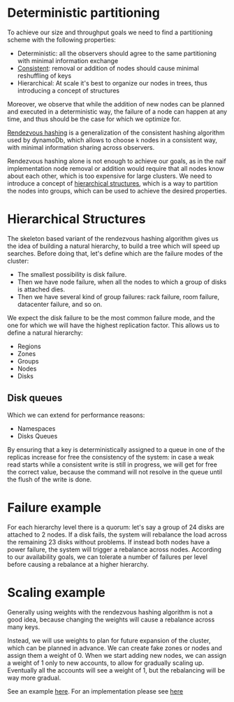# Deterministic partitioning

To achieve our size and throughput goals we need to 
find a partitioning scheme with the following properties:

- Deterministic: all the observers should agree to the same
partitioning with minimal information exchange
- [Consistent](https://en.wikipedia.org/wiki/Consistent_hashing): 
removal or addition of nodes should cause minimal reshuffling
of keys
- Hierarchical: At scale it's best to organize our 
nodes in trees, thus introducing a concept of structures 

Moreover, we observe that while the addition of new nodes can
be planned and executed in a deterministic way, the failure of
a node can happen at any time, and thus should be the case for
which we optimize for.

[Rendezvous hashing](https://en.wikipedia.org/wiki/Rendezvous_hashing)
is a generalization of the consistent hashing algorithm used 
by dynamoDb, which allows to choose `k` nodes in a consistent
way, with minimal information sharing across observers. 

Rendezvous hashing alone is not enough to achieve our goals, as in 
the naif implementation node removal or addition would require 
that all nodes know about each other, which is too expensive
for large clusters. We need to introduce a concept of 
[hierarchical structures](https://en.wikipedia.org/wiki/Rendezvous_hashing#Skeleton-based_variant),
which is a way to partition the nodes into groups, which can be
used to achieve the desired properties.

# Hierarchical Structures

The skeleton based variant of the rendezvous hashing algorithm gives
us the idea of building a natural hierarchy, to build a tree which
will speed up searches. Before doing that, let's define 
which are the failure modes of the cluster:

- The smallest possibility is disk failure.
- Then we have node failure, when all the nodes to which a group of disks
is attached dies.
- Then we have several kind of group failures: rack failure, room failure,
datacenter failure, and so on.

We expect the disk failure to be the most common failure mode, and the one
for which we will have the highest replication factor. This allows us
to define a natural hierarchy:

- Regions
- Zones
- Groups
- Nodes
- Disks

## Disk queues

Which we can extend for performance reasons:

- Namespaces
- Disks Queues

By ensuring that a key is deterministically assigned to a queue in 
one of the replicas increase for free the consistency of the system:
in case a weak read starts while a consistent write is still in progress,
we will get for free the correct value, because the command will 
not resolve in the queue until the flush of the write is done.

# Failure example

For each hierarchy level there is a quorum: let's say a group of 24
disks are attached to 2 nodes. If a disk fails, the system will
rebalance the load across the remaining 23 disks without problems. 
If instead both nodes have a power failure, the system will trigger
a rebalance across nodes. According to our availability goals, we can tolerate a number 
of failures per level before causing a rebalance at a higher hierarchy.

# Scaling example

Generally using weights with the rendezvous hashing algorithm is not
a good idea, because changing the weights will cause a rebalance across
many keys. 

Instead, we will use weights to plan for future expansion of the cluster,
which can be planned in advance. We can create fake zones or nodes and 
assign them a weight of 0. When we start adding new nodes, we can assign
a weight of 1 only to new accounts, to allow for gradually scaling up.
Eventually all the accounts will see a weight of 1, but the rebalancing
will be way more gradual.

See an example [here](examples.md). For an implementation please see [here]()
